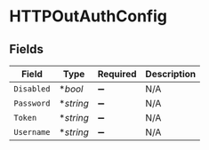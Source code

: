# HTTPOutAuthConfig


## Fields

| Field              | Type               | Required           | Description        |
| ------------------ | ------------------ | ------------------ | ------------------ |
| `Disabled`         | **bool*            | :heavy_minus_sign: | N/A                |
| `Password`         | **string*          | :heavy_minus_sign: | N/A                |
| `Token`            | **string*          | :heavy_minus_sign: | N/A                |
| `Username`         | **string*          | :heavy_minus_sign: | N/A                |